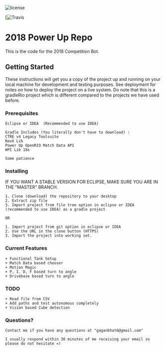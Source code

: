 ![license](https://img.shields.io/github/license/mashape/apistatus.svg?style=for-the-badge)

[![Travis](https://travis-ci.com/Test2220/PowerUp_2018_Repo.svg?token=KKeK9q5aqdJAxweSfmZH&branch=IkeaBot)


# 2018 Power Up Repo

This is the code for the 2018 Competition Bot.

## Getting Started

These instructions will get you a copy of the project up and running on your local machine for development and testing purposes. See deployment for notes on how to deploy the project on a live system.
Do note that this is a gradleRio project which is different compared to the projects we have used before.

### Prerequisites

```
Eclipse or IDEA  (Recommended to use IDEA)

Gradle Includes (You literally don't have to download) : 
CTRE v4 Legacy Toolsuite
NavX Lib 
Power Up OpenRIO Match Data API
WPI Lib 18x

Some patience
```


### Installing

IF YOU WANT A STABLE VERSION FOR ECLIPSE, MAKE SURE YOU ARE IN THE "MASTER" BRANCH. 

```
1. Clone (download) the repository to your desktop
2. Extract zip file
3. Import project from file tree option in eclipse or IDEA (recommended to use IDEA) as a gradle project

OR

1. Import project from git option in eclipse or IDEA
2. Use the URL in the clone button (HTTPS)
3. Import the project into working set.
```


### Current Features

```
+ Functional Tank Setup
+ Match Data based chooser
+ Motion Magic
+ P, I, D, F based turn to angle
+ Drivebase based turn to angle
```


### TODO

```
+ Read file from CSV
+ Add paths and test autonomous completely
+ Vision based Cube detection
```


### Questions?

``` 
Contact me if you have any questions at "gaganbhat6@gmail.com"

I usually respond within 30 minutes of me receiving your email so please do not hesitate =)
```
